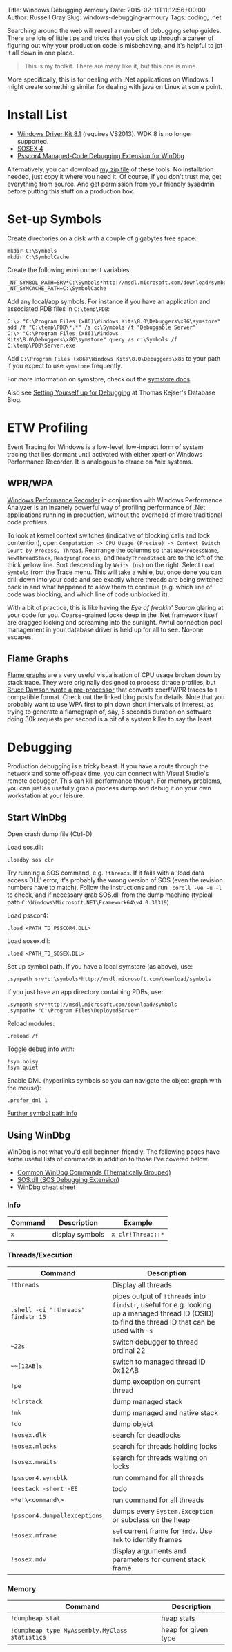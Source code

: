 Title: Windows Debugging Armoury
Date: 2015-02-11T11:12:56+00:00
Author: Russell Gray
Slug: windows-debugging-armoury
Tags: coding, .net

Searching around the web will reveal a number of debugging setup guides. There
are lots of little tips and tricks that you pick up through a career of
figuring out why your production code is misbehaving, and it's helpful to jot
it all down in one place.

> This is my toolkit. There are many like it, but this one is mine.

More specifically, this is for dealing with .Net applications on Windows. I
might create something similar for dealing with java on Linux at some point.

# Install List
- [Windows Driver Kit 8.1][1] (requires VS2013). WDK 8 is no longer supported.
- [SOSEX 4][2]
- [Psscor4 Managed-Code Debugging Extension for WinDbg][3]

Alternatively, you can download [my zip file][4] of these tools. No installation needed, just copy it where you need it. Of course, if you don't trust me, get everything from source. And get permission from your friendly sysadmin before putting this stuff on a production box.

# Set-up Symbols
Create directories on a disk with a couple of gigabytes free space:

	mkdir C:\Symbols
	mkdir C:\SymbolCache

Create the following environment variables:

	_NT_SYMBOL_PATH=SRV*C:\Symbols*http://msdl.microsoft.com/download/symbols
	_NT_SYMCACHE_PATH=C:\SymbolCache

Add any local/app symbols. For instance if you have an application and
associated PDB files in `C:\temp\PDB`:

	C:\> "C:\Program Files (x86)\Windows Kits\8.0\Debuggers\x86\symstore" add /f "C:\temp\PDB\*.*" /s c:\Symbols /t "Debuggable Server"
	C:\> "C:\Program Files (x86)\Windows Kits\8.0\Debuggers\x86\symstore" query /s c:\Symbols /f C:\temp\PDB\Server.exe

Add `C:\Program Files (x86)\Windows Kits\8.0\Debuggers\x86` to your path if
you expect to use `symstore` frequently.

For more information on symstore, check out the [symstore docs][5].

Also see [Setting Yourself up for Debugging][6] at Thomas Kejser's Database
Blog.

# ETW Profiling

Event Tracing for Windows is a low-level, low-impact form of system tracing that lies dormant until activated with either xperf or Windows Performance Recorder. It is analogous to dtrace on *nix systems.

## WPR/WPA

[Windows Performance Recorder][7] in conjunction with Windows Performance
Analyzer is an insanely powerful way of profiling performance of .Net
applications running in production, without the overhead of more traditional
code profilers.

To look at kernel context switches (indicative of blocking calls and lock
contention), open `Computation -> CPU Usage (Precise) -> Context Switch Count
by Process, Thread`. Rearrange the columns so that `NewProcessName`,
`NewThreadStack`, `ReadyingProcess`, and `ReadyThreadStack` are to the left of
the thick yellow line. Sort descending by `Waits (us)` on the right. Select
`Load Symbols` from the Trace menu. This will take a while, but once done you
can drill down into your code and see exactly where threads are being switched
back in and what happened to allow them to continue (e.g. which line of code
was blocking, and which line of code unblocked it).

With a bit of practice, this is like having the *Eye of freakin' Sauron*
glaring at your code for you. Coarse-grained locks deep in the .Net framework
itself are dragged kicking and screaming into the sunlight. Awful connection
pool management in your database driver is held up for all to see. No-one
escapes. 

## Flame Graphs

[Flame graphs][8] are a very useful visualisation of CPU usage broken down by stack trace. They were originally designed to process dtrace profiles, but [Bruce Dawson wrote a pre-processor][9] that converts xperf/WPR traces to a compatible format. Check out the linked blog posts for details. Note that you probably want to use WPA first to pin down short intervals of interest, as trying to generate a flamegraph of, say, 5 seconds duration on software doing 30k requests per second is a bit of a system killer to say the least.

# Debugging

Production debugging is a tricky beast. If you have a route through the
network and some off-peak time, you can connect with Visual Studio's remote
debugger. This can kill performance though. For memory problems, you can just
as usefully grab a process dump and debug it on your own workstation at your
leisure.

## Start WinDbg

Open crash dump file (Ctrl-D)

Load sos.dll:

	.loadby sos clr

Try running a SOS command, e.g. `!threads`. If it fails with a 'load data
access DLL' error, it's probably the wrong version of SOS (even the revision
numbers have to match). Follow the instructions and run `.cordll -ve -u -l` to
check, and if necessary grab SOS.dll from the dump machine (typical path
`C:\Windows\Microsoft.NET\Framework64\v4.0.30319`)

Load psscor4:

	.load <PATH_TO_PSSCOR4.DLL>

Load sosex.dll:

	.load <PATH_TO_SOSEX.DLL>

Set up symbol path. If you have a local symstore (as above), use:

	.sympath srv*c:\symbols*http://msdl.microsoft.com/download/symbols

If you just have an app directory containing PDBs, use:

	.sympath srv*http://msdl.microsoft.com/download/symbols
	.sympath+ "C:\Program Files\DeployedServer"

Reload modules:

	.reload /f

Toggle debug info with:

	!sym noisy
	!sym quiet

Enable DML (hyperlinks symbols so you can navigate the object graph with the mouse):

	.prefer_dml 1

[Further symbol path info][10]

## Using WinDbg

WinDbg is not what you'd call beginner-friendly. The following pages have some
useful lists of commands in addition to those I've covered below.

- [Common WinDbg Commands (Thematically Grouped)][11]
- [SOS.dll (SOS Debugging Extension)][12]
- [WinDbg cheat sheet][13]

### Info

Command | Description | Example
--- | --- | ---
`x` | display symbols | `x clr!Thread::*`


### Threads/Execution

Command | Description
--- | ---
`!threads` | Display all threads
`.shell -ci "!threads" findstr 15` | pipes output of `!threads` into `findstr`, useful for e.g. looking up a managed thread ID (OSID) to find the thread ID that can be used with `~s`
`~22s` | switch debugger to thread ordinal 22
`~~[12AB]s` | switch to managed thread ID 0x12AB
`!pe` | dump exception on current thread
`!clrstack` | dump managed stack
`!mk` | dump managed and native stack
`!do` | dump object
`!sosex.dlk` | search for deadlocks
`!sosex.mlocks` | search for threads holding locks
`!sosex.mwaits` | search for threads waiting on locks
`!psscor4.syncblk` | run command for all threads
`!eestack -short -EE` | todo
`~*e!\<command\>` | run command for all threads
`!psscor4.dumpallexceptions` | dumps every `System.Exception` or subclass on the heap
`!sosex.mframe` | set current frame for `!mdv`. Use `!mk` to identify frames
`!sosex.mdv` | display arguments and parameters for current stack frame

### Memory
Command | Description
--- | ---
`!dumpheap stat` | heap stats
`!dumpheap type MyAssembly.MyClass statistics` | heap for given type


[1]: http://msdn.microsoft.com/en-us/windows/hardware/gg454513.aspx
[2]: http://www.stevestechspot.com/SOSEXV40NowAvailable.aspx
[3]: http://www.microsoft.com/en-gb/download/details.aspx?id=21255
[4]: https://www.dropbox.com/s/15a26wbldqrke3y/debugging-toolkit.zip
[5]: http://msdn.microsoft.com/en-us/library/windows/desktop/ms681417
[6]: http://kejser.org/setting-yourself-up-for-debugging/
[7]: http://msdn.microsoft.com/en-us/library/windows/hardware/hh448205.aspx
[8]: http://www.brendangregg.com/FlameGraphs/cpuflamegraphs.html
[9]: http://randomascii.wordpress.com/2013/03/26/summarizing-xperf-cpu-usage-with-flame-graphs/
[10]: http://www.windowstipspage.com/symbol-server-path-windbg-debugging/
[11]: http://windbg.info/doc/1-common-cmds.html
[12]: http://msdn.microsoft.com/en-us/library/bb190764.aspx
[13]: http://theartofdev.wordpress.com/windbg-cheat-sheet/